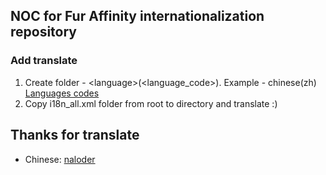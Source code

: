 ## NOC for Fur Affinity internationalization repository

### Add translate

1. Create folder - \<language\>(\<language_code\>). Example - chinese(zh) [Languages codes](https://www.science.co.il/language/Locale-codes.php)
2. Copy i18n_all.xml folder from root to directory and translate :)

## Thanks for translate
- Chinese: [naloder](https://github.com/naloder)